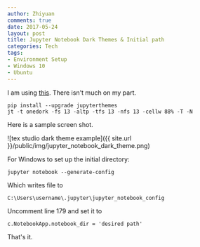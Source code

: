 ```yaml
---
author: Zhiyuan
comments: true
date: 2017-05-24
layout: post
title: Jupyter Notebook Dark Themes & Initial path
categories: Tech
tags:
- Environment Setup
- Windows 10
- Ubuntu
---
```


I am using [this](https://github.com/dunovank/jupyter-themes). There isn't much on my part.

```
pip install --upgrade jupyterthemes
jt -t onedork -fs 13 -altp -tfs 13 -nfs 13 -cellw 88% -T -N
```

Here is a sample screen shot.

![tex studio dark theme example]({{ site.url }}/public/img/jupyter_notebook_dark_theme.png)

For Windows to set up the initial directory:

```
jupyter notebook --generate-config
```

Which writes file to 

```
C:\Users\username\.jupyter\jupyter_notebook_config
```

Uncomment line 179 and set it to
```
c.NotebookApp.notebook_dir = 'desired path'
```
That's it.
